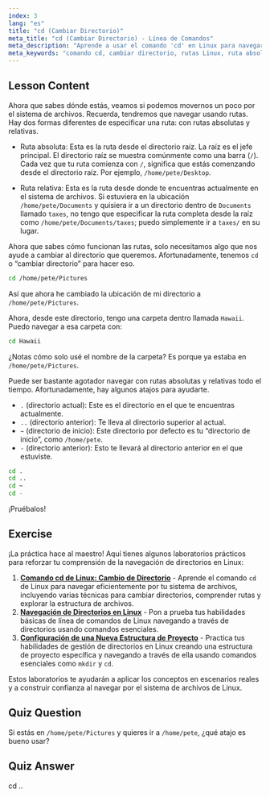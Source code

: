 ```yaml
---
index: 3
lang: "es"
title: "cd (Cambiar Directorio)"
meta_title: "cd (Cambiar Directorio) - Línea de Comandos"
meta_description: "Aprende a usar el comando 'cd' en Linux para navegar por directorios. Comprende las rutas absolutas, relativas y los atajos útiles. ¡Comienza tu viaje en Linux!"
meta_keywords: "comando cd, cambiar directorio, rutas Linux, ruta absoluta, ruta relativa, tutorial Linux, Linux para principiantes, navegación Linux"
---
```


## Lesson Content

Ahora que sabes dónde estás, veamos si podemos movernos un poco por el sistema de archivos. Recuerda, tendremos que navegar usando rutas. Hay dos formas diferentes de especificar una ruta: con rutas absolutas y relativas.

- Ruta absoluta: Esta es la ruta desde el directorio raíz. La raíz es el jefe principal. El directorio raíz se muestra comúnmente como una barra (`/`). Cada vez que tu ruta comienza con `/`, significa que estás comenzando desde el directorio raíz. Por ejemplo, `/home/pete/Desktop`.

- Ruta relativa: Esta es la ruta desde donde te encuentras actualmente en el sistema de archivos. Si estuviera en la ubicación `/home/pete/Documents` y quisiera ir a un directorio dentro de `Documents` llamado `taxes`, no tengo que especificar la ruta completa desde la raíz como `/home/pete/Documents/taxes`; puedo simplemente ir a `taxes/` en su lugar.

Ahora que sabes cómo funcionan las rutas, solo necesitamos algo que nos ayude a cambiar al directorio que queremos. Afortunadamente, tenemos `cd` o “cambiar directorio” para hacer eso.

```bash
cd /home/pete/Pictures
```

Así que ahora he cambiado la ubicación de mi directorio a `/home/pete/Pictures`.

Ahora, desde este directorio, tengo una carpeta dentro llamada `Hawaii`. Puedo navegar a esa carpeta con:

```bash
cd Hawaii
```

¿Notas cómo solo usé el nombre de la carpeta? Es porque ya estaba en `/home/pete/Pictures`.

Puede ser bastante agotador navegar con rutas absolutas y relativas todo el tiempo. Afortunadamente, hay algunos atajos para ayudarte.

- `.` (directorio actual): Este es el directorio en el que te encuentras actualmente.
- `..` (directorio anterior): Te lleva al directorio superior al actual.
- `~` (directorio de inicio): Este directorio por defecto es tu “directorio de inicio”, como `/home/pete`.
- `-` (directorio anterior): Esto te llevará al directorio anterior en el que estuviste.

```bash
cd .
cd ..
cd ~
cd -
```

¡Pruébalos!

## Exercise

¡La práctica hace al maestro! Aquí tienes algunos laboratorios prácticos para reforzar tu comprensión de la navegación de directorios en Linux:

1. **[Comando cd de Linux: Cambio de Directorio](https://labex.io/es/labs/linux-linux-cd-command-directory-changing-209733)** - Aprende el comando `cd` de Linux para navegar eficientemente por tu sistema de archivos, incluyendo varias técnicas para cambiar directorios, comprender rutas y explorar la estructura de archivos.
2. **[Navegación de Directorios en Linux](https://labex.io/es/labs/linux-directory-navigation-387844)** - Pon a prueba tus habilidades básicas de línea de comandos de Linux navegando a través de directorios usando comandos esenciales.
3. **[Configuración de una Nueva Estructura de Proyecto](https://labex.io/es/labs/linux-setting-up-a-new-project-structure-387859)** - Practica tus habilidades de gestión de directorios en Linux creando una estructura de proyecto específica y navegando a través de ella usando comandos esenciales como `mkdir` y `cd`.

Estos laboratorios te ayudarán a aplicar los conceptos en escenarios reales y a construir confianza al navegar por el sistema de archivos de Linux.

## Quiz Question

Si estás en `/home/pete/Pictures` y quieres ir a `/home/pete`, ¿qué atajo es bueno usar?

## Quiz Answer

cd ..
